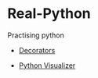 # Real-Python

Practising python

- [Decorators](https://realpython.com/primer-on-python-decorators/)

- [Python Visualizer](http://www.pythontutor.com/visualize.html#mode=edit)
